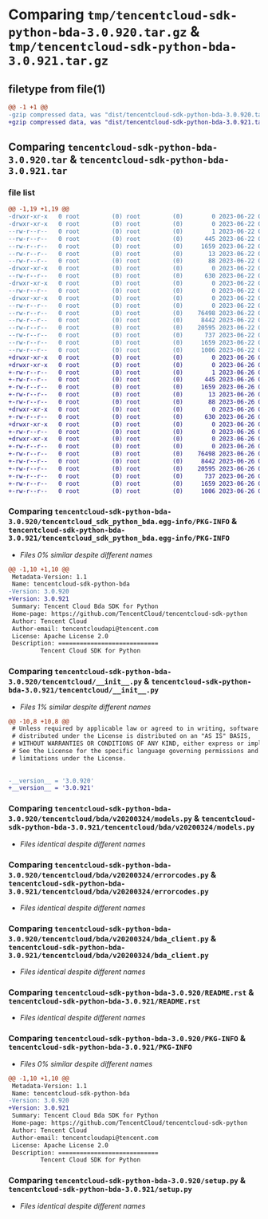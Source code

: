 # Comparing `tmp/tencentcloud-sdk-python-bda-3.0.920.tar.gz` & `tmp/tencentcloud-sdk-python-bda-3.0.921.tar.gz`

## filetype from file(1)

```diff
@@ -1 +1 @@
-gzip compressed data, was "dist/tencentcloud-sdk-python-bda-3.0.920.tar", last modified: Thu Jun 22 00:16:55 2023, max compression
+gzip compressed data, was "dist/tencentcloud-sdk-python-bda-3.0.921.tar", last modified: Mon Jun 26 00:16:52 2023, max compression
```

## Comparing `tencentcloud-sdk-python-bda-3.0.920.tar` & `tencentcloud-sdk-python-bda-3.0.921.tar`

### file list

```diff
@@ -1,19 +1,19 @@
-drwxr-xr-x   0 root         (0) root         (0)        0 2023-06-22 00:16:55.000000 tencentcloud-sdk-python-bda-3.0.920/
-drwxr-xr-x   0 root         (0) root         (0)        0 2023-06-22 00:16:55.000000 tencentcloud-sdk-python-bda-3.0.920/tencentcloud_sdk_python_bda.egg-info/
--rw-r--r--   0 root         (0) root         (0)        1 2023-06-22 00:16:55.000000 tencentcloud-sdk-python-bda-3.0.920/tencentcloud_sdk_python_bda.egg-info/dependency_links.txt
--rw-r--r--   0 root         (0) root         (0)      445 2023-06-22 00:16:55.000000 tencentcloud-sdk-python-bda-3.0.920/tencentcloud_sdk_python_bda.egg-info/SOURCES.txt
--rw-r--r--   0 root         (0) root         (0)     1659 2023-06-22 00:16:55.000000 tencentcloud-sdk-python-bda-3.0.920/tencentcloud_sdk_python_bda.egg-info/PKG-INFO
--rw-r--r--   0 root         (0) root         (0)       13 2023-06-22 00:16:55.000000 tencentcloud-sdk-python-bda-3.0.920/tencentcloud_sdk_python_bda.egg-info/top_level.txt
--rw-r--r--   0 root         (0) root         (0)       88 2023-06-22 00:16:55.000000 tencentcloud-sdk-python-bda-3.0.920/setup.cfg
-drwxr-xr-x   0 root         (0) root         (0)        0 2023-06-22 00:16:55.000000 tencentcloud-sdk-python-bda-3.0.920/tencentcloud/
--rw-r--r--   0 root         (0) root         (0)      630 2023-06-22 00:16:55.000000 tencentcloud-sdk-python-bda-3.0.920/tencentcloud/__init__.py
-drwxr-xr-x   0 root         (0) root         (0)        0 2023-06-22 00:16:55.000000 tencentcloud-sdk-python-bda-3.0.920/tencentcloud/bda/
--rw-r--r--   0 root         (0) root         (0)        0 2023-06-22 00:16:55.000000 tencentcloud-sdk-python-bda-3.0.920/tencentcloud/bda/__init__.py
-drwxr-xr-x   0 root         (0) root         (0)        0 2023-06-22 00:16:55.000000 tencentcloud-sdk-python-bda-3.0.920/tencentcloud/bda/v20200324/
--rw-r--r--   0 root         (0) root         (0)        0 2023-06-22 00:16:55.000000 tencentcloud-sdk-python-bda-3.0.920/tencentcloud/bda/v20200324/__init__.py
--rw-r--r--   0 root         (0) root         (0)    76498 2023-06-22 00:16:55.000000 tencentcloud-sdk-python-bda-3.0.920/tencentcloud/bda/v20200324/models.py
--rw-r--r--   0 root         (0) root         (0)     8442 2023-06-22 00:16:55.000000 tencentcloud-sdk-python-bda-3.0.920/tencentcloud/bda/v20200324/errorcodes.py
--rw-r--r--   0 root         (0) root         (0)    20595 2023-06-22 00:16:55.000000 tencentcloud-sdk-python-bda-3.0.920/tencentcloud/bda/v20200324/bda_client.py
--rw-r--r--   0 root         (0) root         (0)      737 2023-06-22 00:16:55.000000 tencentcloud-sdk-python-bda-3.0.920/README.rst
--rw-r--r--   0 root         (0) root         (0)     1659 2023-06-22 00:16:55.000000 tencentcloud-sdk-python-bda-3.0.920/PKG-INFO
--rw-r--r--   0 root         (0) root         (0)     1006 2023-06-22 00:16:55.000000 tencentcloud-sdk-python-bda-3.0.920/setup.py
+drwxr-xr-x   0 root         (0) root         (0)        0 2023-06-26 00:16:52.000000 tencentcloud-sdk-python-bda-3.0.921/
+drwxr-xr-x   0 root         (0) root         (0)        0 2023-06-26 00:16:52.000000 tencentcloud-sdk-python-bda-3.0.921/tencentcloud_sdk_python_bda.egg-info/
+-rw-r--r--   0 root         (0) root         (0)        1 2023-06-26 00:16:52.000000 tencentcloud-sdk-python-bda-3.0.921/tencentcloud_sdk_python_bda.egg-info/dependency_links.txt
+-rw-r--r--   0 root         (0) root         (0)      445 2023-06-26 00:16:52.000000 tencentcloud-sdk-python-bda-3.0.921/tencentcloud_sdk_python_bda.egg-info/SOURCES.txt
+-rw-r--r--   0 root         (0) root         (0)     1659 2023-06-26 00:16:52.000000 tencentcloud-sdk-python-bda-3.0.921/tencentcloud_sdk_python_bda.egg-info/PKG-INFO
+-rw-r--r--   0 root         (0) root         (0)       13 2023-06-26 00:16:52.000000 tencentcloud-sdk-python-bda-3.0.921/tencentcloud_sdk_python_bda.egg-info/top_level.txt
+-rw-r--r--   0 root         (0) root         (0)       88 2023-06-26 00:16:52.000000 tencentcloud-sdk-python-bda-3.0.921/setup.cfg
+drwxr-xr-x   0 root         (0) root         (0)        0 2023-06-26 00:16:52.000000 tencentcloud-sdk-python-bda-3.0.921/tencentcloud/
+-rw-r--r--   0 root         (0) root         (0)      630 2023-06-26 00:16:52.000000 tencentcloud-sdk-python-bda-3.0.921/tencentcloud/__init__.py
+drwxr-xr-x   0 root         (0) root         (0)        0 2023-06-26 00:16:52.000000 tencentcloud-sdk-python-bda-3.0.921/tencentcloud/bda/
+-rw-r--r--   0 root         (0) root         (0)        0 2023-06-26 00:16:52.000000 tencentcloud-sdk-python-bda-3.0.921/tencentcloud/bda/__init__.py
+drwxr-xr-x   0 root         (0) root         (0)        0 2023-06-26 00:16:52.000000 tencentcloud-sdk-python-bda-3.0.921/tencentcloud/bda/v20200324/
+-rw-r--r--   0 root         (0) root         (0)        0 2023-06-26 00:16:52.000000 tencentcloud-sdk-python-bda-3.0.921/tencentcloud/bda/v20200324/__init__.py
+-rw-r--r--   0 root         (0) root         (0)    76498 2023-06-26 00:16:52.000000 tencentcloud-sdk-python-bda-3.0.921/tencentcloud/bda/v20200324/models.py
+-rw-r--r--   0 root         (0) root         (0)     8442 2023-06-26 00:16:52.000000 tencentcloud-sdk-python-bda-3.0.921/tencentcloud/bda/v20200324/errorcodes.py
+-rw-r--r--   0 root         (0) root         (0)    20595 2023-06-26 00:16:52.000000 tencentcloud-sdk-python-bda-3.0.921/tencentcloud/bda/v20200324/bda_client.py
+-rw-r--r--   0 root         (0) root         (0)      737 2023-06-26 00:16:52.000000 tencentcloud-sdk-python-bda-3.0.921/README.rst
+-rw-r--r--   0 root         (0) root         (0)     1659 2023-06-26 00:16:52.000000 tencentcloud-sdk-python-bda-3.0.921/PKG-INFO
+-rw-r--r--   0 root         (0) root         (0)     1006 2023-06-26 00:16:52.000000 tencentcloud-sdk-python-bda-3.0.921/setup.py
```

### Comparing `tencentcloud-sdk-python-bda-3.0.920/tencentcloud_sdk_python_bda.egg-info/PKG-INFO` & `tencentcloud-sdk-python-bda-3.0.921/tencentcloud_sdk_python_bda.egg-info/PKG-INFO`

 * *Files 0% similar despite different names*

```diff
@@ -1,10 +1,10 @@
 Metadata-Version: 1.1
 Name: tencentcloud-sdk-python-bda
-Version: 3.0.920
+Version: 3.0.921
 Summary: Tencent Cloud Bda SDK for Python
 Home-page: https://github.com/TencentCloud/tencentcloud-sdk-python
 Author: Tencent Cloud
 Author-email: tencentcloudapi@tencent.com
 License: Apache License 2.0
 Description: ============================
         Tencent Cloud SDK for Python
```

### Comparing `tencentcloud-sdk-python-bda-3.0.920/tencentcloud/__init__.py` & `tencentcloud-sdk-python-bda-3.0.921/tencentcloud/__init__.py`

 * *Files 1% similar despite different names*

```diff
@@ -10,8 +10,8 @@
 # Unless required by applicable law or agreed to in writing, software
 # distributed under the License is distributed on an "AS IS" BASIS,
 # WITHOUT WARRANTIES OR CONDITIONS OF ANY KIND, either express or implied.
 # See the License for the specific language governing permissions and
 # limitations under the License.
 
 
-__version__ = '3.0.920'
+__version__ = '3.0.921'
```

### Comparing `tencentcloud-sdk-python-bda-3.0.920/tencentcloud/bda/v20200324/models.py` & `tencentcloud-sdk-python-bda-3.0.921/tencentcloud/bda/v20200324/models.py`

 * *Files identical despite different names*

### Comparing `tencentcloud-sdk-python-bda-3.0.920/tencentcloud/bda/v20200324/errorcodes.py` & `tencentcloud-sdk-python-bda-3.0.921/tencentcloud/bda/v20200324/errorcodes.py`

 * *Files identical despite different names*

### Comparing `tencentcloud-sdk-python-bda-3.0.920/tencentcloud/bda/v20200324/bda_client.py` & `tencentcloud-sdk-python-bda-3.0.921/tencentcloud/bda/v20200324/bda_client.py`

 * *Files identical despite different names*

### Comparing `tencentcloud-sdk-python-bda-3.0.920/README.rst` & `tencentcloud-sdk-python-bda-3.0.921/README.rst`

 * *Files identical despite different names*

### Comparing `tencentcloud-sdk-python-bda-3.0.920/PKG-INFO` & `tencentcloud-sdk-python-bda-3.0.921/PKG-INFO`

 * *Files 0% similar despite different names*

```diff
@@ -1,10 +1,10 @@
 Metadata-Version: 1.1
 Name: tencentcloud-sdk-python-bda
-Version: 3.0.920
+Version: 3.0.921
 Summary: Tencent Cloud Bda SDK for Python
 Home-page: https://github.com/TencentCloud/tencentcloud-sdk-python
 Author: Tencent Cloud
 Author-email: tencentcloudapi@tencent.com
 License: Apache License 2.0
 Description: ============================
         Tencent Cloud SDK for Python
```

### Comparing `tencentcloud-sdk-python-bda-3.0.920/setup.py` & `tencentcloud-sdk-python-bda-3.0.921/setup.py`

 * *Files identical despite different names*


